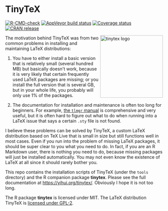 # TinyTeX

<!-- badges: start -->
[![R-CMD-check](https://github.com/yihui/tinytex/workflows/R-CMD-check/badge.svg)](https://github.com/yihui/tinytex/actions)
[![AppVeyor build status](https://ci.appveyor.com/api/projects/status/github/yihui/tinytex?svg=true&branch=master)](https://ci.appveyor.com/project/yihui/tinytex)
[![Coverage status](https://codecov.io/gh/yihui/tinytex/branch/master/graph/badge.svg)](https://codecov.io/github/yihui/tinytex?branch=master)
[![CRAN release](https://www.r-pkg.org/badges/version/tinytex)](https://cran.r-project.org/package=tinytex)
<!-- badges: end -->

<a href="https://yihui.org/tinytex/"><img src="https://yihui.org/images/logo-tinytex.png" alt="tinytex logo" align="right" width="200px" /></a>

The motivation behind TinyTeX was from two common problems in installing and maintaining LaTeX distributions:

1. You have to either install a basic version that is relatively small (several hundred MB) but basically doesn't work, because it is very likely that certain frequently used LaTeX packages are missing; or you install the full version that is several GB, but in your whole life, you probably will only use 1% of the packages.

2. The documentation for installation and maintenance is often too long for beginners. For example, [the `tlmgr` manual](https://www.tug.org/texlive/doc/tlmgr.html) is comprehensive and very useful, but it is often hard to figure out what to do when running into a LaTeX issue that says a certain `.sty` file is not found.

I believe these problems can be solved by TinyTeX, a custom LaTeX distribution based on TeX Live that is small in size but still functions well in most cases. Even if you run into the problem of missing LaTeX packages, it should be super clear to you what you need to do. In fact, if you are an R Markdown user, there is nothing you need to do, because missing packages will just be installed automatically. You may not even know the existence of LaTeX at all since it should rarely bother you.

This repo contains the installation scripts of TinyTeX (under the `tools` directory) and the R companion package **tinytex**. Please see the full documentation at <https://yihui.org/tinytex/>. Obviously I hope it is not too long.

The R package **tinytex** is licensed under MIT. The LaTeX distribution TinyTeX is [licensed under GPL-2](https://github.com/yihui/tinytex-releases#license).
